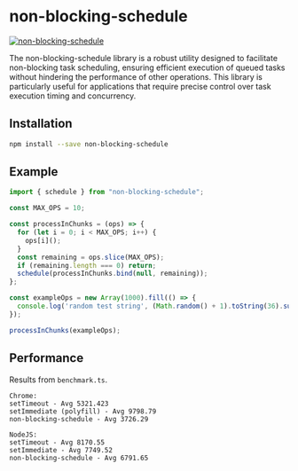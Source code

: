 # non-blocking-schedule

[![non-blocking-schedule](https://circleci.com/gh/ayecue/non-blocking-schedule.svg?style=svg)](https://circleci.com/gh/ayecue/non-blocking-schedule)

The non-blocking-schedule library is a robust utility designed to facilitate non-blocking task scheduling, ensuring efficient execution of queued tasks without hindering the performance of other operations. This library is particularly useful for applications that require precise control over task execution timing and concurrency.

## Installation

```sh
npm install --save non-blocking-schedule
```

## Example

```js
import { schedule } from "non-blocking-schedule";

const MAX_OPS = 10;

const processInChunks = (ops) => {
  for (let i = 0; i < MAX_OPS; i++) {
    ops[i]();
  }
  const remaining = ops.slice(MAX_OPS);
  if (remaining.length === 0) return;
  schedule(processInChunks.bind(null, remaining));
};

const exampleOps = new Array(1000).fill(() => {
  console.log('random test string', (Math.random() + 1).toString(36).substring(7));
});

processInChunks(exampleOps);
```

## Performance

Results from `benchmark.ts`.

```
Chrome:
setTimeout - Avg 5321.423
setImmediate (polyfill) - Avg 9798.79
non-blocking-schedule - Avg 3726.29
```

```
NodeJS:
setTimeout - Avg 8170.55
setImmediate - Avg 7749.52
non-blocking-schedule - Avg 6791.65
```